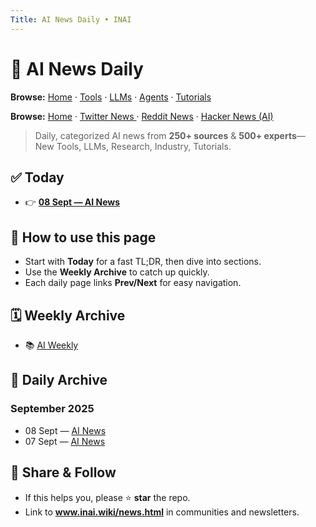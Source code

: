 ```yaml
---
Title: AI News Daily • INAI
---
```


# 📰 AI News Daily

**Browse:** [Home](index.md) · [Tools](tools.md) · [LLMs](llms.md) · [Agents](agents.md) · [Tutorials](tutorials.md)

**Browse:** [Home](index.md) · [Twitter News ](twitter-news.md) · [Reddit News](reddit-news.md) · [Hacker News (AI)](hacker-news.md)

> Daily, categorized AI news from **250+ sources** & **500+ experts**— New Tools, LLMs, Research, Industry, Tutorials.

## ✅ Today
- 👉 **[08 Sept — AI News](news/2025/2025-09-08.md)**

## 🔎 How to use this page
- Start with **Today** for a fast TL;DR, then dive into sections.
- Use the **Weekly Archive** to catch up quickly.
- Each daily page links **Prev/Next** for easy navigation.

## 🗓️ Weekly Archive
- 📚 [AI Weekly](weekly.md)

## 📅 Daily Archive
### September 2025
- 08 Sept — [AI News](news/2025/2025-09-08.md)
- 07 Sept — [AI News](news/2025/2025-09-07.md)


## 📣 Share & Follow
- If this helps you, please ⭐ **star** the repo.
- Link to **www.inai.wiki/news.html** in communities and newsletters.
